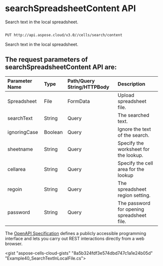 # **searchSpreadsheetContent API**

Search text in the local spreadsheet. 

```bash

PUT http://api.aspose.cloud/v3.0//cells/search/content

```
Search text in the local spreadsheet.

## The request parameters of **searchSpreadsheetContent** API are: 

| Parameter Name | Type | Path/Query String/HTTPBody | Description | 
| :- | :- | :- |:- | 
|Spreadsheet|File|FormData|Upload spreadsheet file.|
|searchText|String|Query|The searched text.|
|ignoringCase|Boolean|Query|Ignore the text of the search.|
|sheetname|String|Query|Specify the worksheet for the lookup.|
|cellarea|String|Query|Specify the cell area for the lookup|
|regoin|String|Query|The spreadsheet region setting.|
|password|String|Query|The password for opening spreadsheet file.|


The [OpenAPI Specification](https://reference.aspose.cloud/cells/#/SearchControllor/SearchSpreadsheetContent) defines a publicly accessible programming interface and lets you carry out REST interactions directly from a web browser.

<gist "aspose-cells-cloud-gists" "8a5b324fdf3e574dbd747c1a1e24b05d" "Example40_SearchTextInLocalFile.cs">

